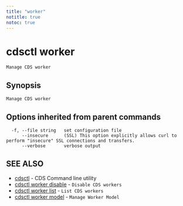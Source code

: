```yaml
---
title: "worker"
notitle: true
notoc: true
---
```

# cdsctl worker

`Manage CDS worker`

## Synopsis

`Manage CDS worker`

## Options inherited from parent commands

```
  -f, --file string   set configuration file
      --insecure      (SSL) This option explicitly allows curl to perform "insecure" SSL connections and transfers.
      --verbose       verbose output
```

## SEE ALSO

* [cdsctl](/docs/components/cdsctl/cdsctl/)	 - CDS Command line utility
* [cdsctl worker disable](/docs/components/cdsctl/worker/disable/)	 - `Disable CDS workers`
* [cdsctl worker list](/docs/components/cdsctl/worker/list/)	 - `List CDS workers`
* [cdsctl worker model](/docs/components/cdsctl/worker/model/)	 - `Manage Worker Model`

